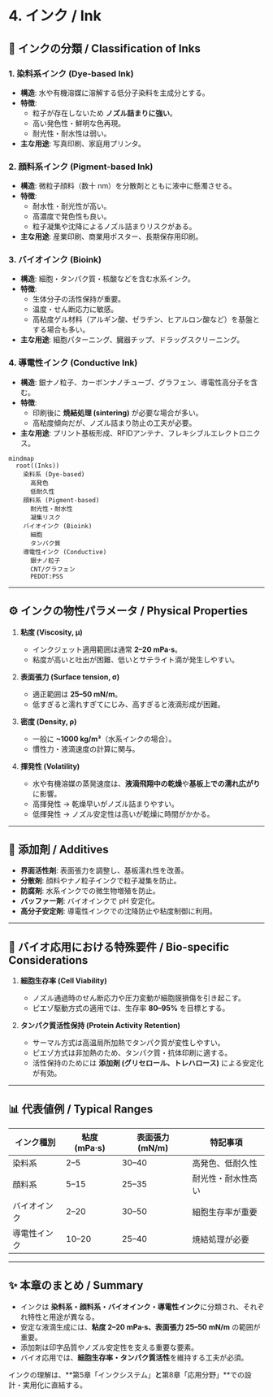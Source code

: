 # 4. インク / Ink

## 🧪 インクの分類 / Classification of Inks

### 1. 染料系インク (Dye-based Ink)
- **構造**: 水や有機溶媒に溶解する低分子染料を主成分とする。  
- **特徴**:
  - 粒子が存在しないため **ノズル詰まりに強い**。  
  - 高い発色性・鮮明な色再現。  
  - 耐光性・耐水性は弱い。  
- **主な用途**: 写真印刷、家庭用プリンタ。

### 2. 顔料系インク (Pigment-based Ink)
- **構造**: 微粒子顔料（数十 nm）を分散剤とともに液中に懸濁させる。  
- **特徴**:
  - 耐水性・耐光性が高い。  
  - 高濃度で発色性も良い。  
  - 粒子凝集や沈降によるノズル詰まりリスクがある。  
- **主な用途**: 産業印刷、商業用ポスター、長期保存用印刷。

### 3. バイオインク (Bioink)
- **構造**: 細胞・タンパク質・核酸などを含む水系インク。  
- **特徴**:
  - 生体分子の活性保持が重要。  
  - 温度・せん断応力に敏感。  
  - 高粘度ゲル材料（アルギン酸、ゼラチン、ヒアルロン酸など）を基盤とする場合も多い。  
- **主な用途**: 細胞パターニング、臓器チップ、ドラッグスクリーニング。

### 4. 導電性インク (Conductive Ink)
- **構造**: 銀ナノ粒子、カーボンナノチューブ、グラフェン、導電性高分子を含む。  
- **特徴**:
  - 印刷後に **焼結処理 (sintering)** が必要な場合が多い。  
  - 高粘度傾向だが、ノズル詰まり防止の工夫が必要。  
- **主な用途**: プリント基板形成、RFIDアンテナ、フレキシブルエレクトロニクス。

```mermaid
mindmap
  root((Inks))
    染料系 (Dye-based)
      高発色
      低耐久性
    顔料系 (Pigment-based)
      耐光性・耐水性
      凝集リスク
    バイオインク (Bioink)
      細胞
      タンパク質
    導電性インク (Conductive)
      銀ナノ粒子
      CNT/グラフェン
      PEDOT:PSS
```

---

## ⚙️ インクの物性パラメータ / Physical Properties

1. **粘度 (Viscosity, μ)**  
   - インクジェット適用範囲は通常 **2–20 mPa·s**。  
   - 粘度が高いと吐出が困難、低いとサテライト滴が発生しやすい。  

2. **表面張力 (Surface tension, σ)**  
   - 適正範囲は **25–50 mN/m**。  
   - 低すぎると濡れすぎてにじみ、高すぎると液滴形成が困難。  

3. **密度 (Density, ρ)**  
   - 一般に **~1000 kg/m³**（水系インクの場合）。  
   - 慣性力・液滴速度の計算に関与。  

4. **揮発性 (Volatility)**  
   - 水や有機溶媒の蒸発速度は、**液滴飛翔中の乾燥**や**基板上での濡れ広がり**に影響。  
   - 高揮発性 → 乾燥早いがノズル詰まりやすい。  
   - 低揮発性 → ノズル安定性は高いが乾燥に時間がかかる。  

---

## 🧴 添加剤 / Additives
- **界面活性剤**: 表面張力を調整し、基板濡れ性を改善。  
- **分散剤**: 顔料やナノ粒子インクで粒子凝集を防止。  
- **防腐剤**: 水系インクでの微生物増殖を防止。  
- **バッファー剤**: バイオインクで pH 安定化。  
- **高分子安定剤**: 導電性インクでの沈降防止や粘度制御に利用。  

---

## 🧬 バイオ応用における特殊要件 / Bio-specific Considerations

1. **細胞生存率 (Cell Viability)**  
   - ノズル通過時のせん断応力や圧力変動が細胞膜損傷を引き起こす。  
   - ピエゾ駆動方式の適用では、生存率 **80–95%** を目標とする。  

2. **タンパク質活性保持 (Protein Activity Retention)**  
   - サーマル方式は高温局所加熱でタンパク質が変性しやすい。  
   - ピエゾ方式は非加熱のため、タンパク質・抗体印刷に適する。  
   - 活性保持のためには **添加剤 (グリセロール、トレハロース)** による安定化が有効。  

---

## 📊 代表値例 / Typical Ranges
| インク種別 | 粘度 (mPa·s) | 表面張力 (mN/m) | 特記事項 |
|------------|---------------|------------------|-----------|
| 染料系 | 2–5 | 30–40 | 高発色、低耐久性 |
| 顔料系 | 5–15 | 25–35 | 耐光性・耐水性高い |
| バイオインク | 2–20 | 30–50 | 細胞生存率が重要 |
| 導電性インク | 10–20 | 25–40 | 焼結処理が必要 |

---

## ✨ 本章のまとめ / Summary
- インクは **染料系・顔料系・バイオインク・導電性インク**に分類され、それぞれ特性と用途が異なる。  
- 安定な液滴生成には、**粘度 2–20 mPa·s、表面張力 25–50 mN/m** の範囲が重要。  
- 添加剤は印字品質やノズル安定性を支える重要な要素。  
- バイオ応用では、**細胞生存率・タンパク質活性**を維持する工夫が必須。  

インクの理解は、**第5章「インクシステム」**と**第8章「応用分野」**での設計・実用化に直結する。
